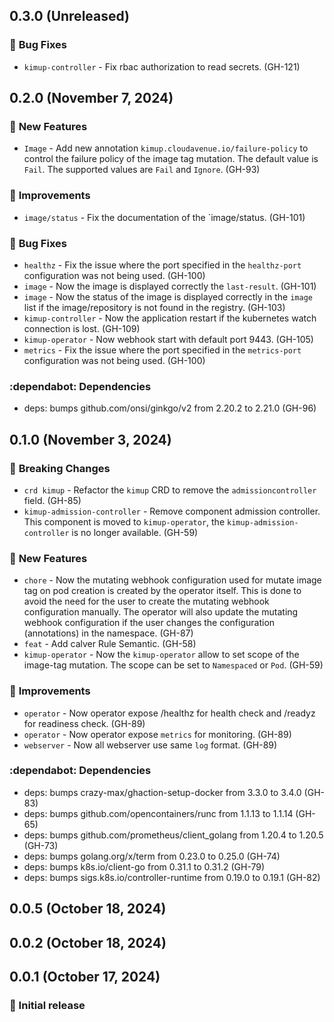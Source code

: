 ## 0.3.0 (Unreleased)

### :bug: **Bug Fixes**

* `kimup-controller` - Fix rbac authorization to read secrets. (GH-121)

## 0.2.0 (November  7, 2024)

### :rocket: **New Features**

* `Image` - Add new annotation `kimup.cloudavenue.io/failure-policy` to control the failure policy of the image tag mutation. The default value is `Fail`. The supported values are `Fail` and `Ignore`. (GH-93)

### :tada: **Improvements**

* `image/status` - Fix the documentation of the `image/status. (GH-101)

### :bug: **Bug Fixes**

* `healthz` - Fix the issue where the port specified in the `healthz-port` configuration was not being used. (GH-100)
* `image` - Now the image is displayed correctly the `last-result`. (GH-101)
* `image` - Now the status of the image is displayed correctly in the `image` list if the image/repository is not found in the registry. (GH-103)
* `kimup-controller` - Now the application restart if the kubernetes watch connection is lost. (GH-109)
* `kimup-operator` - Now webhook start with default port 9443. (GH-105)
* `metrics` - Fix the issue where the port specified in the `metrics-port` configuration was not being used. (GH-100)

### :dependabot: **Dependencies**

* deps: bumps github.com/onsi/ginkgo/v2 from 2.20.2 to 2.21.0 (GH-96)

## 0.1.0 (November  3, 2024)
### :rotating_light: **Breaking Changes**

* `crd kimup` - Refactor the `kimup` CRD to remove the `admissioncontroller` field. (GH-85)
* `kimup-admission-controller` - Remove component admission controller. This component is moved to `kimup-operator`, the `kimup-admission-controller` is no longer available. (GH-59)

### :rocket: **New Features**

* `chore` - Now the mutating webhook configuration used for mutate image tag on pod creation is created by the operator itself. This is done to avoid the need for the user to create the mutating webhook configuration manually. The operator will also update the mutating webhook configuration if the user changes the configuration (annotations) in the namespace. (GH-87)
* `feat` - Add calver Rule Semantic. (GH-58)
* `kimup-operator` - Now the `kimup-operator` allow to set scope of the image-tag mutation. The scope can be set to `Namespaced` or `Pod`. (GH-59)

### :tada: **Improvements**

* `operator` - Now operator expose /healthz for health check and /readyz for readiness check. (GH-89)
* `operator` - Now operator expose `metrics` for monitoring. (GH-89)
* `webserver` - Now all webserver use same `log` format. (GH-89)

### :dependabot: **Dependencies**

* deps: bumps crazy-max/ghaction-setup-docker from 3.3.0 to 3.4.0 (GH-83)
* deps: bumps github.com/opencontainers/runc from 1.1.13 to 1.1.14 (GH-65)
* deps: bumps github.com/prometheus/client_golang from 1.20.4 to 1.20.5 (GH-73)
* deps: bumps golang.org/x/term from 0.23.0 to 0.25.0 (GH-74)
* deps: bumps k8s.io/client-go from 0.31.1 to 0.31.2 (GH-79)
* deps: bumps sigs.k8s.io/controller-runtime from 0.19.0 to 0.19.1 (GH-82)

## 0.0.5 (October 18, 2024)
## 0.0.2 (October 18, 2024)

## 0.0.1 (October 17, 2024)

### :rocket: Initial release
